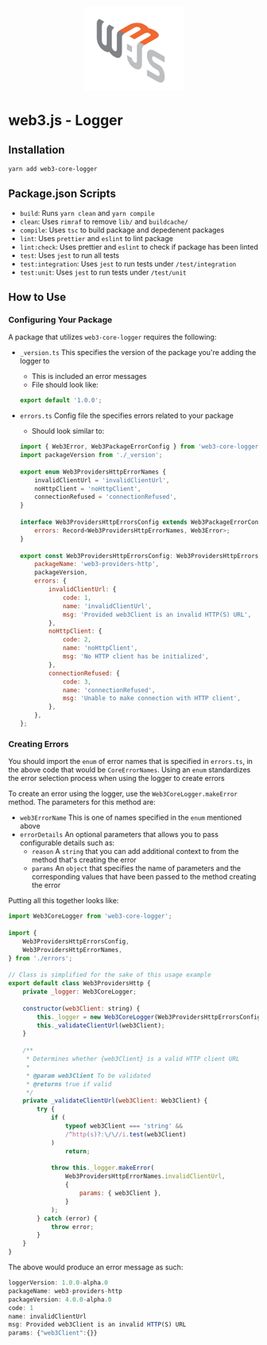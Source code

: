 <p align="center">
  <img src="../../assets/logo/web3js.jpg" width="200" alt="web3.js" />
</p>

# web3.js - Logger

## Installation

```bash
yarn add web3-core-logger
```

## Package.json Scripts

-   `build`: Runs `yarn clean` and `yarn compile`
-   `clean`: Uses `rimraf` to remove `lib/` and `buildcache/`
-   `compile`: Uses `tsc` to build package and depedenent packages
-   `lint`: Uses `prettier` and `eslint` to lint package
-   `lint:check`: Uses prettier and `eslint` to check if package has been linted
-   `test`: Uses `jest` to run all tests
-   `test:integration`: Uses `jest` to run tests under `/test/integration`
-   `test:unit`: Uses `jest` to run tests under `/test/unit`

## How to Use

### Configuring Your Package

A package that utilizes `web3-core-logger` requires the following:

-   `_version.ts` This specifies the version of the package you're adding the logger to
    -   This is included an error messages
    -   File should look like:
    ```javascript
    export default '1.0.0';
    ```
-   `errors.ts` Config file the specifies errors related to your package

    -   Should look similar to:

    ```javascript
    import { Web3Error, Web3PackageErrorConfig } from 'web3-core-logger/src/types';
    import packageVersion from './_version';

    export enum Web3ProvidersHttpErrorNames {
        invalidClientUrl = 'invalidClientUrl',
        noHttpClient = 'noHttpClient',
        connectionRefused = 'connectionRefused',
    }

    interface Web3ProvidersHttpErrorsConfig extends Web3PackageErrorConfig {
        errors: Record<Web3ProvidersHttpErrorNames, Web3Error>;
    }

    export const Web3ProvidersHttpErrorsConfig: Web3ProvidersHttpErrorsConfig = {
        packageName: 'web3-providers-http',
        packageVersion,
        errors: {
            invalidClientUrl: {
                code: 1,
                name: 'invalidClientUrl',
                msg: 'Provided web3Client is an invalid HTTP(S) URL',
            },
            noHttpClient: {
                code: 2,
                name: 'noHttpClient',
                msg: 'No HTTP client has be initialized',
            },
            connectionRefused: {
                code: 3,
                name: 'connectionRefused',
                msg: 'Unable to make connection with HTTP client',
            },
        },
    };
    ```

### Creating Errors

You should import the `enum` of error names that is specified in `errors.ts`, in the above code that would be `CoreErrorNames`. Using an `enum` standardizes the error selection process when using the logger to create errors

To create an error using the logger, use the `Web3CoreLogger.makeError` method. The parameters for this method are:

-   `web3ErrorName` This is one of names specified in the `enum` mentioned above
-   `errorDetails` An optional parameters that allows you to pass configurable details such as:
    -   `reason` A `string` that you can add additional context to from the method that's creating the error
    -   `params` An `object` that specifies the name of parameters and the corresponding values that have been passed to the method creating the error

Putting all this together looks like:

```javascript
import Web3CoreLogger from 'web3-core-logger';

import {
    Web3ProvidersHttpErrorsConfig,
    Web3ProvidersHttpErrorNames,
} from './errors';

// Class is simplified for the sake of this usage example
export default class Web3ProvidersHttp {
    private _logger: Web3CoreLogger;

    constructor(web3Client: string) {
        this._logger = new Web3CoreLogger(Web3ProvidersHttpErrorsConfig);
        this._validateClientUrl(web3Client);
    }

    /**
     * Determines whether {web3Client} is a valid HTTP client URL
     *
     * @param web3Client To be validated
     * @returns true if valid
     */
    private _validateClientUrl(web3Client: Web3Client) {
        try {
            if (
                typeof web3Client === 'string' &&
                /^http(s)?:\/\//i.test(web3Client)
            )
                return;

            throw this._logger.makeError(
                Web3ProvidersHttpErrorNames.invalidClientUrl,
                {
                    params: { web3Client },
                }
            );
        } catch (error) {
            throw error;
        }
    }
}
```

The above would produce an error message as such:

```javascript
loggerVersion: 1.0.0-alpha.0
packageName: web3-providers-http
packageVersion: 4.0.0-alpha.0
code: 1
name: invalidClientUrl
msg: Provided web3Client is an invalid HTTP(S) URL
params: {"web3Client":{}}
```
